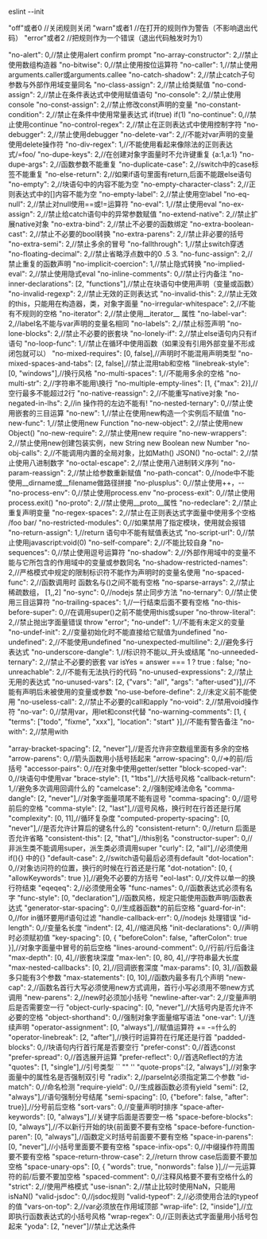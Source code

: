eslint --init

"off"或者0    //关闭规则关闭
"warn"或者1    //在打开的规则作为警告（不影响退出代码）
"error"或者2    //把规则作为一个错误（退出代码触发时为1）

"no-alert": 0,//禁止使用alert confirm prompt
"no-array-constructor": 2,//禁止使用数组构造器
"no-bitwise": 0,//禁止使用按位运算符
"no-caller": 1,//禁止使用arguments.caller或arguments.callee
"no-catch-shadow": 2,//禁止catch子句参数与外部作用域变量同名
"no-class-assign": 2,//禁止给类赋值
"no-cond-assign": 2,//禁止在条件表达式中使用赋值语句
"no-console": 2,//禁止使用console
"no-const-assign": 2,//禁止修改const声明的变量
"no-constant-condition": 2,//禁止在条件中使用常量表达式 if(true) if(1)
"no-continue": 0,//禁止使用continue
"no-control-regex": 2,//禁止在正则表达式中使用控制字符
"no-debugger": 2,//禁止使用debugger
"no-delete-var": 2,//不能对var声明的变量使用delete操作符
"no-div-regex": 1,//不能使用看起来像除法的正则表达式/=foo/
"no-dupe-keys": 2,//在创建对象字面量时不允许键重复 {a:1,a:1}
"no-dupe-args": 2,//函数参数不能重复
"no-duplicate-case": 2,//switch中的case标签不能重复
"no-else-return": 2,//如果if语句里面有return,后面不能跟else语句
"no-empty": 2,//块语句中的内容不能为空
"no-empty-character-class": 2,//正则表达式中的[]内容不能为空
"no-empty-label": 2,//禁止使用空label
"no-eq-null": 2,//禁止对null使用==或!=运算符
"no-eval": 1,//禁止使用eval
"no-ex-assign": 2,//禁止给catch语句中的异常参数赋值
"no-extend-native": 2,//禁止扩展native对象
"no-extra-bind": 2,//禁止不必要的函数绑定
"no-extra-boolean-cast": 2,//禁止不必要的bool转换
"no-extra-parens": 2,//禁止非必要的括号
"no-extra-semi": 2,//禁止多余的冒号
"no-fallthrough": 1,//禁止switch穿透
"no-floating-decimal": 2,//禁止省略浮点数中的0 .5 3.
"no-func-assign": 2,//禁止重复的函数声明
"no-implicit-coercion": 1,//禁止隐式转换
"no-implied-eval": 2,//禁止使用隐式eval
"no-inline-comments": 0,//禁止行内备注
"no-inner-declarations": [2, "functions"],//禁止在块语句中使用声明（变量或函数）
"no-invalid-regexp": 2,//禁止无效的正则表达式
"no-invalid-this": 2,//禁止无效的this，只能用在构造器，类，对象字面量
"no-irregular-whitespace": 2,//不能有不规则的空格
"no-iterator": 2,//禁止使用__iterator__ 属性
"no-label-var": 2,//label名不能与var声明的变量名相同
"no-labels": 2,//禁止标签声明
"no-lone-blocks": 2,//禁止不必要的嵌套块
"no-lonely-if": 2,//禁止else语句内只有if语句
"no-loop-func": 1,//禁止在循环中使用函数（如果没有引用外部变量不形成闭包就可以）
"no-mixed-requires": [0, false],//声明时不能混用声明类型
"no-mixed-spaces-and-tabs": [2, false],//禁止混用tab和空格
"linebreak-style": [0, "windows"],//换行风格
"no-multi-spaces": 1,//不能用多余的空格
"no-multi-str": 2,//字符串不能用\换行
"no-multiple-empty-lines": [1, {"max": 2}],//空行最多不能超过2行
"no-native-reassign": 2,//不能重写native对象
"no-negated-in-lhs": 2,//in 操作符的左边不能有!
"no-nested-ternary": 0,//禁止使用嵌套的三目运算
"no-new": 1,//禁止在使用new构造一个实例后不赋值
"no-new-func": 1,//禁止使用new Function
"no-new-object": 2,//禁止使用new Object()
"no-new-require": 2,//禁止使用new require
"no-new-wrappers": 2,//禁止使用new创建包装实例，new String new Boolean new Number
"no-obj-calls": 2,//不能调用内置的全局对象，比如Math() JSON()
"no-octal": 2,//禁止使用八进制数字
"no-octal-escape": 2,//禁止使用八进制转义序列
"no-param-reassign": 2,//禁止给参数重新赋值
"no-path-concat": 0,//node中不能使用__dirname或__filename做路径拼接
"no-plusplus": 0,//禁止使用++，--
"no-process-env": 0,//禁止使用process.env
"no-process-exit": 0,//禁止使用process.exit()
"no-proto": 2,//禁止使用__proto__属性
"no-redeclare": 2,//禁止重复声明变量
"no-regex-spaces": 2,//禁止在正则表达式字面量中使用多个空格 /foo bar/
"no-restricted-modules": 0,//如果禁用了指定模块，使用就会报错
"no-return-assign": 1,//return 语句中不能有赋值表达式
"no-script-url": 0,//禁止使用javascript:void(0)
"no-self-compare": 2,//不能比较自身
"no-sequences": 0,//禁止使用逗号运算符
"no-shadow": 2,//外部作用域中的变量不能与它所包含的作用域中的变量或参数同名
"no-shadow-restricted-names": 2,//严格模式中规定的限制标识符不能作为声明时的变量名使用
"no-spaced-func": 2,//函数调用时 函数名与()之间不能有空格
"no-sparse-arrays": 2,//禁止稀疏数组， [1,,2]
"no-sync": 0,//nodejs 禁止同步方法
"no-ternary": 0,//禁止使用三目运算符
"no-trailing-spaces": 1,//一行结束后面不要有空格
"no-this-before-super": 0,//在调用super()之前不能使用this或super
"no-throw-literal": 2,//禁止抛出字面量错误 throw "error";
"no-undef": 1,//不能有未定义的变量
"no-undef-init": 2,//变量初始化时不能直接给它赋值为undefined
"no-undefined": 2,//不能使用undefined
"no-unexpected-multiline": 2,//避免多行表达式
"no-underscore-dangle": 1,//标识符不能以_开头或结尾
"no-unneeded-ternary": 2,//禁止不必要的嵌套 var isYes = answer === 1 ? true : false;
"no-unreachable": 2,//不能有无法执行的代码
"no-unused-expressions": 2,//禁止无用的表达式
"no-unused-vars": [2, {"vars": "all", "args": "after-used"}],//不能有声明后未被使用的变量或参数
"no-use-before-define": 2,//未定义前不能使用
"no-useless-call": 2,//禁止不必要的call和apply
"no-void": 2,//禁用void操作符
"no-var": 0,//禁用var，用let和const代替
"no-warning-comments": [1, { "terms": ["todo", "fixme", "xxx"], "location": "start" }],//不能有警告备注
"no-with": 2,//禁用with

"array-bracket-spacing": [2, "never"],//是否允许非空数组里面有多余的空格
"arrow-parens": 0,//箭头函数用小括号括起来
"arrow-spacing": 0,//=>的前/后括号
"accessor-pairs": 0,//在对象中使用getter/setter
"block-scoped-var": 0,//块语句中使用var
"brace-style": [1, "1tbs"],//大括号风格
"callback-return": 1,//避免多次调用回调什么的
"camelcase": 2,//强制驼峰法命名
"comma-dangle": [2, "never"],//对象字面量项尾不能有逗号
"comma-spacing": 0,//逗号前后的空格
"comma-style": [2, "last"],//逗号风格，换行时在行首还是行尾
"complexity": [0, 11],//循环复杂度
"computed-property-spacing": [0, "never"],//是否允许计算后的键名什么的
"consistent-return": 0,//return 后面是否允许省略
"consistent-this": [2, "that"],//this别名
"constructor-super": 0,//非派生类不能调用super，派生类必须调用super
"curly": [2, "all"],//必须使用 if(){} 中的{}
"default-case": 2,//switch语句最后必须有default
"dot-location": 0,//对象访问符的位置，换行的时候在行首还是行尾
"dot-notation": [0, { "allowKeywords": true }],//避免不必要的方括号
"eol-last": 0,//文件以单一的换行符结束
"eqeqeq": 2,//必须使用全等
"func-names": 0,//函数表达式必须有名字
"func-style": [0, "declaration"],//函数风格，规定只能使用函数声明/函数表达式
"generator-star-spacing": 0,//生成器函数*的前后空格
"guard-for-in": 0,//for in循环要用if语句过滤
"handle-callback-err": 0,//nodejs 处理错误
"id-length": 0,//变量名长度
"indent": [2, 4],//缩进风格
"init-declarations": 0,//声明时必须赋初值
"key-spacing": [0, { "beforeColon": false, "afterColon": true }],//对象字面量中冒号的前后空格
"lines-around-comment": 0,//行前/行后备注
"max-depth": [0, 4],//嵌套块深度
"max-len": [0, 80, 4],//字符串最大长度
"max-nested-callbacks": [0, 2],//回调嵌套深度
"max-params": [0, 3],//函数最多只能有3个参数
"max-statements": [0, 10],//函数内最多有几个声明
"new-cap": 2,//函数名首行大写必须使用new方式调用，首行小写必须用不带new方式调用
"new-parens": 2,//new时必须加小括号
"newline-after-var": 2,//变量声明后是否需要空一行
"object-curly-spacing": [0, "never"],//大括号内是否允许不必要的空格
"object-shorthand": 0,//强制对象字面量缩写语法
"one-var": 1,//连续声明
"operator-assignment": [0, "always"],//赋值运算符 += -=什么的
"operator-linebreak": [2, "after"],//换行时运算符在行尾还是行首
"padded-blocks": 0,//块语句内行首行尾是否要空行
"prefer-const": 0,//首选const
"prefer-spread": 0,//首选展开运算
"prefer-reflect": 0,//首选Reflect的方法
"quotes": [1, "single"],//引号类型 `` "" ''
"quote-props":[2, "always"],//对象字面量中的属性名是否强制双引号
"radix": 2,//parseInt必须指定第二个参数
"id-match": 0,//命名检测
"require-yield": 0,//生成器函数必须有yield
"semi": [2, "always"],//语句强制分号结尾
"semi-spacing": [0, {"before": false, "after": true}],//分号前后空格
"sort-vars": 0,//变量声明时排序
"space-after-keywords": [0, "always"],//关键字后面是否要空一格
"space-before-blocks": [0, "always"],//不以新行开始的块{前面要不要有空格
"space-before-function-paren": [0, "always"],//函数定义时括号前面要不要有空格
"space-in-parens": [0, "never"],//小括号里面要不要有空格
"space-infix-ops": 0,//中缀操作符周围要不要有空格
"space-return-throw-case": 2,//return throw case后面要不要加空格
"space-unary-ops": [0, { "words": true, "nonwords": false }],//一元运算符的前/后要不要加空格
"spaced-comment": 0,//注释风格要不要有空格什么的
"strict": 2,//使用严格模式
"use-isnan": 2,//禁止比较时使用NaN，只能用isNaN()
"valid-jsdoc": 0,//jsdoc规则
"valid-typeof": 2,//必须使用合法的typeof的值
"vars-on-top": 2,//var必须放在作用域顶部
"wrap-iife": [2, "inside"],//立即执行函数表达式的小括号风格
"wrap-regex": 0,//正则表达式字面量用小括号包起来
"yoda": [2, "never"]//禁止尤达条件